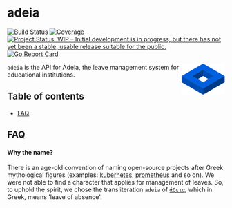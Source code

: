 adeia
======================
[![Build Status](https://travis-ci.com/arkn98/adeia.svg)](https://travis-ci.com/arkn98/adeia)
[![Coverage](https://img.shields.io/codecov/c/gh/arkn98/adeia)](https://codecov.io/gh/arkn98/adeia)
[![Project Status: WIP – Initial development is in progress, but there has not yet been a stable, usable release suitable for the public.](https://www.repostatus.org/badges/latest/wip.svg)](https://www.repostatus.org/#wip)
[![Go Report Card](https://goreportcard.com/badge/github.com/arkn98/adeia)](https://goreportcard.com/report/github.com/arkn98/adeia)

<a href="https://github.com/arkn98/adeia">
    <img src="assets/logo.svg" align="right" alt="Adeia logo by arkn98" height="72" />
</a>

`adeia` is the API for Adeia, the leave management system for educational institutions.

## Table of contents

- [FAQ](#faq)

## FAQ

#### Why the name?
There is an age-old convention of naming open-source projects after Greek 
mythological figures (examples: [kubernetes](https://kubernetes.io/),
[prometheus](https://prometheus.io/) and so on). We were not able to find a
character that applies for management of leaves. So, to uphold the spirit,
we chose the transliteration `adeia` of [`άδεια`](https://en.wiktionary.org/wiki/%CE%AC%CE%B4%CE%B5%CE%B9%CE%B1),
which in Greek, means 'leave of absence'.
